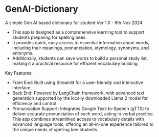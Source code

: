 # GenAI-Dictionary
A simple Gen AI based dictionary for student
Ver 1.0 - 6th Nov 2024
- This app is designed as a comprehensive learning tool to support students preparing for spelling bees.
- It provides quick, easy access to essential information about words, including their meanings, pronunciation, etymology, synonyms, and antonyms.
- Additionally, students can save words to build a personal study list, making it a practical resource for efficient vocabulary building.

Key Features:

- Front End: Built using Streamlit for a user-friendly and interactive interface.
- Back End: Powered by LangChain framework, with advanced text generation supported by the locally downloaded Llama 2 model for efficiency and control.
- Pronunciation Support: Integrates Google Text-to-Speech (gTTS) to deliver accurate pronunciation of each word, aiding in verbal practice.
This app combines streamlined access to vocabulary details with advanced language tools, offering an all-in-one experience tailored to the unique needs of spelling bee students.

